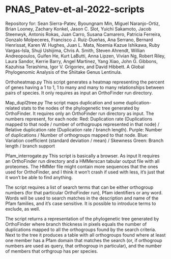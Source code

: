 # PNAS_Patev-et-al-2022-scripts
Repository for: Sean Sierra-Patev, Byoungnam Min, Miguel Naranjo-Ortiz, Brian Looney, Zachary Konkel, Jason C. Slot, Yuichi Sakamoto, Jacob Steenwyk, Antonis Rokas, Juan Carro, Susana Camarero, Patricia Ferreira, Gonzalo Molpeceres, Francisco J. Ruiz-Dueñas, Ana Serrano, Bernard Henrissat, Karen W. Hughes, Juan L. Mata, Noemia Kazue Ishikawa, Ruby Vargas-Isla, Shuji Ushijima, Chris A. Smith, Steven Ahrendt, Willian Andreopoulos, Guifen He, Kurt LaButti, Anna Lipzen, Vivian Ng, Robert Riley, Laura Sandor, Kerrie Barry, Angel Martinez, Yang Xiao, John G. Gibbons, Kazuhisa Terashima, Igor V. Grigoriev, and David Hibbett. A Global Phylogenomic Analysis of the Shiitake Genus Lentinula.

Orthoheatmap.py
This script generates a heatmap representing the percent of genes having a 1 to 1, 1  to many and many to many relationships between pairs of species. It only requires as input an OrthoFinder run directory.


Map_dupl2tree.py
The script maps duplication and some duplication-related stats to the nodes of the phylogenetic tree generated by OrthoFinder. It requires only an OrthoFinder run directory as input. The numbers represent, for each node:
Red: Duplication rate (Duplications mapped to that node / number of orthogroups represented in that node) / Relative duplication rate (Duplication rate / branch length).
Purple: Number of duplications / Number of orthogroups mapped to that node.
Blue: Variation coefficient (standard deviation / mean) / Skewness
Green: Branch length / branch support


Pfam_interrogate.py
This script is basically a browser. As input It requires an OrthoFinder run directory and a HMMerscan tabular output file with all proteomes. The HMMer file might contain more sequences that the ones used for OrthoFinder, and I think it won’t crash if used with less, it’s just that it won’t be able to find anything.

The script requires a list of search terms that can be either orthogroup numbers (for that particular OrthoFinder run), Pfam identifiers or any word. Words will be used to search matches in the description and name of the Pfam families, and it’s case sensitive. It is possible to introduce terms to exclude, as well.

The script returns a representation of the phylogenetic tree generated by OrthoFinder where branch thickness in pixels equals the number of duplications mapped to all the orthogroups found by the search criteria. Next to the tree it produces a table with all orthogroups found where at least one member has a Pfam domain that matches the search (or, if orthogroup numbers are used as query, that orthogroup in particular), and the number of members that orthgroup has per species.
